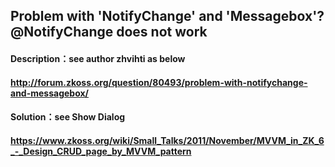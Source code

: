 Problem with 'NotifyChange' and 'Messagebox'?@NotifyChange does not work
-------------------------------------------------------------------------
#### Description：see author zhvihti as below
#### http://forum.zkoss.org/question/80493/problem-with-notifychange-and-messagebox/
#### Solution：see Show Dialog 
#### https://www.zkoss.org/wiki/Small_Talks/2011/November/MVVM_in_ZK_6_-_Design_CRUD_page_by_MVVM_pattern
